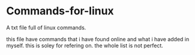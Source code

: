 # Commands-for-linux
A txt file full of linux commands.

this file have commands that i have found online and what i have added in myself.
this is soley for refering on.
the whole list is not perfect.
